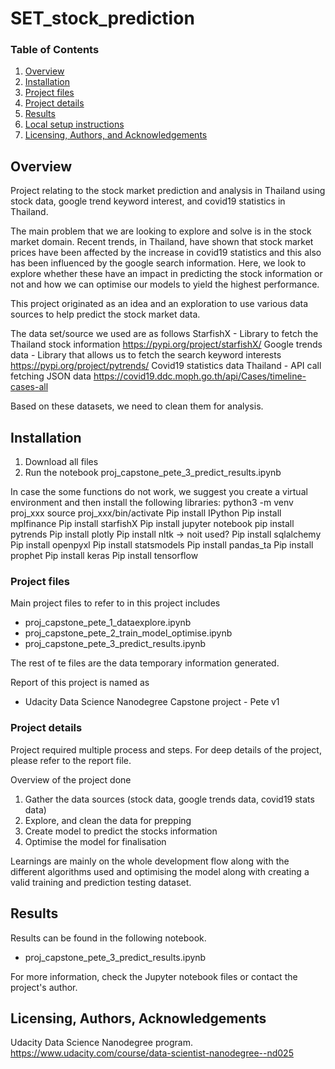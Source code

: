# SET_stock_prediction
### Table of Contents

1. [Overview](#overview)
2. [Installation](#installation)
3. [Project files](#project_files)
4. [Project details](#project_details)
5. [Results](#results)
6. [Local setup instructions](#local_setup)
7. [Licensing, Authors, and Acknowledgements](#licensing)

## Overview <a name="overview"></a>
Project relating to the stock market prediction and analysis in Thailand using stock data, google trend keyword interest, and covid19 statistics in Thailand.

The main problem that we are looking to explore and solve is in the stock market domain. Recent trends, in Thailand, have shown that stock market prices have been affected by the increase in covid19 statistics and this also has been influenced by the google search information. Here, we look to explore whether these have an impact in predicting the stock information or not and how we can optimise our models to yield the highest performance.

This project originated as an idea and an exploration to use various data sources to help predict the stock market data. 

The data set/source we used are as follows
StarfishX - Library to fetch the Thailand stock information
https://pypi.org/project/starfishX/ 
Google trends data - Library that allows us to fetch the search keyword interests
https://pypi.org/project/pytrends/ 
Covid19 statistics data Thailand - API call fetching JSON data
https://covid19.ddc.moph.go.th/api/Cases/timeline-cases-all 

Based on these datasets, we need to clean them for analysis.

## Installation <a name="installation"></a>

1. Download all files
2. Run the notebook proj_capstone_pete_3_predict_results.ipynb

In case the some functions do not work, we suggest you create a virtual environment and then install the following libraries:
python3 -m venv proj_xxx
source proj_xxx/bin/activate
Pip install IPython
Pip install mplfinance
Pip install starfishX
Pip install jupyter notebook
pip install pytrends
Pip install plotly
Pip install nltk -> noit used?
Pip install sqlalchemy
Pip install openpyxl
Pip install statsmodels
Pip install pandas_ta
Pip install prophet
Pip install keras
Pip install tensorflow

### Project files <a name="project_files"></a>
Main project files to refer to in this project includes
- proj_capstone_pete_1_dataexplore.ipynb
- proj_capstone_pete_2_train_model_optimise.ipynb
- proj_capstone_pete_3_predict_results.ipynb

The rest of te files are the data temporary information generated.

Report of this project is named as
- Udacity Data Science Nanodegree Capstone project - Pete v1

### Project details <a name="project_details"></a>
Project required multiple process and steps. For deep details of the project, please refer to the report file.

Overview of the project done
1. Gather the data sources (stock data, google trends data, covid19 stats data)
2. Explore, and clean the data for prepping
3. Create model to predict the stocks information
4. Optimise the model for finalisation

Learnings are mainly on the whole development flow along with the different algorithms used and optimising the model along with creating a valid training and prediction testing dataset.

## Results<a name="results"></a>
Results can be found in the following notebook.
- proj_capstone_pete_3_predict_results.ipynb

For more information, check the Jupyter notebook files or contact the project's author.

## Licensing, Authors, Acknowledgements<a name="licensing"></a>

Udacity Data Science Nanodegree program.
https://www.udacity.com/course/data-scientist-nanodegree--nd025

